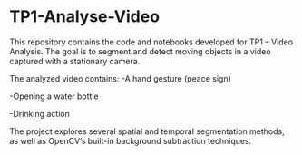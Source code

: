 # TP1-Analyse-Video
This repository contains the code and notebooks developed for TP1 – Video Analysis.
The goal is to segment and detect moving objects in a video captured with a stationary camera.

The analyzed video contains:
-A hand gesture (peace sign)

-Opening a water bottle

-Drinking action

The project explores several spatial and temporal segmentation methods, as well as OpenCV’s built-in background subtraction techniques.
